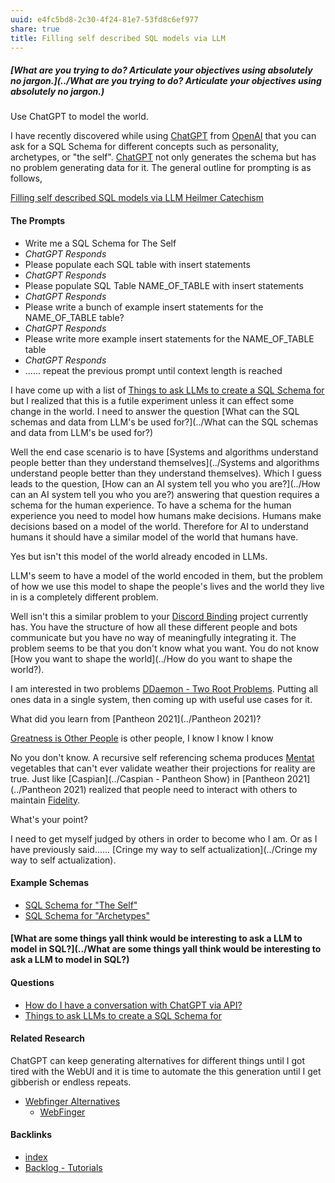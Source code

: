 ```yaml
---
uuid: e4fc5bd8-2c30-4f24-81e7-53fd8c6ef977
share: true
title: Filling self described SQL models via LLM
---
```

##### [What are you trying to do? Articulate your objectives using absolutely no jargon.](../What are you trying to do? Articulate your objectives using absolutely no jargon.)

Use ChatGPT to model the world.

I have recently discovered while using [ChatGPT](../05e1e78b-2103-4abe-bf33-bc8d7eb3582c) from [OpenAI](../9d30a309-f722-4b46-9ca1-bdb8ef6b386c) that you can ask for a SQL Schema for different concepts such as personality, archetypes, or "the self". [ChatGPT](../05e1e78b-2103-4abe-bf33-bc8d7eb3582c) not only generates the schema but has no problem generating data for it. The general outline for prompting is as follows,

[Filling self described SQL models via LLM Heilmer Catechism](../c1f5a29f-e664-480a-86c3-67efed75ff0b)
#### The Prompts

* Write me a SQL Schema for The Self
* *ChatGPT Responds*
* Please populate each SQL table with insert statements
* *ChatGPT Responds*
* Please populate SQL Table NAME_OF_TABLE with insert statements
* *ChatGPT Responds*
* Please write a bunch of example insert statements for the NAME_OF_TABLE table?
* *ChatGPT Responds*
* Please write more example insert statements for the NAME_OF_TABLE table
* *ChatGPT Responds*
* ...... repeat the previous prompt until context length is reached

I have come up with a list of [Things to ask LLMs to create a SQL Schema for](../cc8ed6c1-04f5-4b44-88b6-f6bc56ab0b8f) but I realized that this is a futile experiment unless it can effect some change in the world. I need to answer the question [What can the SQL schemas and data from LLM's be used for?](../What can the SQL schemas and data from LLM's be used for?)

Well the end case scenario is to have [Systems and algorithms understand people better than they understand themselves](../Systems and algorithms understand people better than they understand themselves). Which I guess leads to the question, [How can an AI system tell you who you are?](../How can an AI system tell you who you are?) answering that question requires a schema for the human experience. To have a schema for the human experience you need to model how humans make decisions. Humans make decisions based on a model of the world. Therefore for AI to understand humans it should have a similar model of the world that humans have.

Yes but isn't this model of the world already encoded in LLMs.

LLM's seem to have a model of the world encoded in them, but the problem of how we use this model to shape the people's lives and the world they live in is a completely different problem.

Well isn't this a similar problem to your [Discord Binding](../1c376bfd-75ef-4c0d-9e23-3680653de55f) project currently has. You have the structure of how all these different people and bots communicate but you have no way of meaningfully integrating it. The problem seems to be that you don't know what you want. You do not know [How you want to shape the world](../How do you want to shape the world?).

I am interested in two problems [DDaemon - Two Root Problems](../38fcd810-80ab-4de0-8ad4-9c66da369de3). Putting all ones data in a single system, then coming up with useful use cases for it.

What did you learn from [Pantheon 2021](../Pantheon 2021)?

[Greatness is Other People](../23a54a6c-2648-4c43-aafb-c4dd66b1a9d7) is other people, I know I know I know

No you don't know. A recursive self referencing schema produces [Mentat](../2ef7da65-1b17-41e4-868a-24ded10b170c) vegetables that can't ever validate weather their projections for reality are true. Just like [Caspian](../Caspian - Pantheon Show) in [Pantheon 2021](../Pantheon 2021) realized that people need to interact with others to maintain [Fidelity](../e5d40c42-39d7-4581-a446-a43c13087a28).

What's your point?

I need to get myself judged by others in order to become who I am. Or as I have previously said...... [Cringe my way to self actualization](../Cringe my way to self actualization).


#### Example Schemas

* [SQL Schema for "The Self"](https://chat.openai.com/share/523ef0b5-937c-4bbb-9fc2-c63c7c29dab1)
* [SQL Schema for "Archetypes"](https://chat.openai.com/share/c7a68ba6-c73f-4789-ac95-e7cb685bef17)

#### [What are some things yall think would be interesting to ask a LLM to model in SQL?](../What are some things yall think would be interesting to ask a LLM to model in SQL?)

#### Questions

* [How do I have a conversation with ChatGPT via API?](../cf1f9556-d96a-4e0e-a7c8-8ce6cceb6b23)
* [Things to ask LLMs to create a SQL Schema for](../cc8ed6c1-04f5-4b44-88b6-f6bc56ab0b8f)

#### Related Research

ChatGPT can keep generating alternatives for different things until I got tired with the WebUI and it is time to automate the this generation until I get gibberish or endless repeats.

* [Webfinger Alternatives](https://chat.openai.com/c/9d1a0ee4-f026-4992-ba71-1cfc989bfccf)
	* [WebFinger](../6128bd66-61c4-4855-89a6-84885e91c505)


#### Backlinks

* [index](/146656b4-573a-4e42-8f00-239ab29eac3b)
* [Backlog - Tutorials](/31f7e81a-967e-41f4-872e-91d1571df726)
